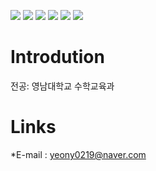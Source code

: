 ![](https://capsule-render.vercel.app/api?type=waving)
![](https://capsule-render.vercel.app/api?color=auto)
![](https://capsule-render.vercel.app/api?hieght=200)
![](https://capsule-render.vercel.app/api?fontSize=30)
![](https://capsule-render.vercel.app/api?section=footer)
![](https://capsule-render.vercel.app/api?text=영남대학교%수학교육과%장서연입니다)


# Introdution
전공: 영남대학교 수학교육과

# Links
*E-mail : yeony0219@naver.com
